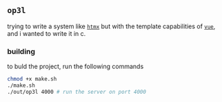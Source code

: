 ## 	`op3l`

trying to write a system like [`htmx`](https://htmx.org/) but with the template capabilities of [`vue`](https://vuejs.org/), and i wanted to write it in c.


### building
to buld the project, run the following commands
```bash
chmod +x make.sh
./make.sh
./out/op3l 4000 # run the server on port 4000
```